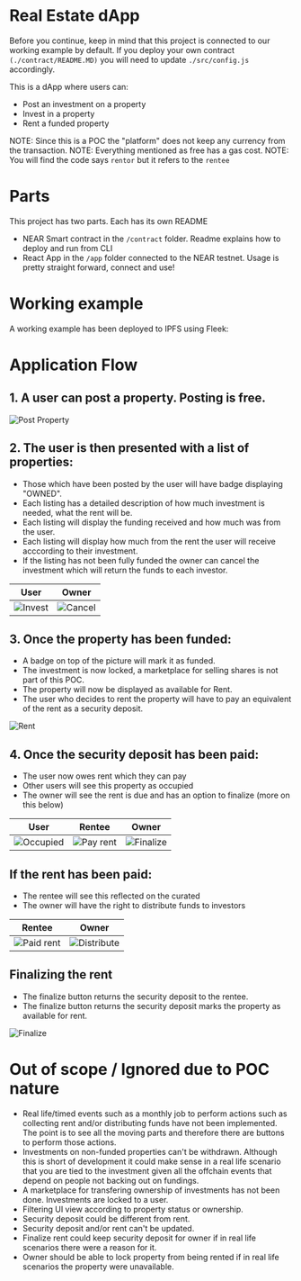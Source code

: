 # Real Estate dApp

Before you continue, keep in mind that this project is connected to our working example by default.
If you deploy your own contract `(./contract/README.MD)` you will need to update `./src/config.js` accordingly.

This is a dApp where users can:
* Post an investment on a property
* Invest in a property
* Rent a funded property

NOTE: Since this is a POC the "platform" does not keep any currency from the transaction.
NOTE: Everything mentioned as free has a gas cost.
NOTE: You will find the code says `rentor` but it refers to the `rentee`

# Parts

This project has two parts. Each has its own README

- NEAR Smart contract in the `/contract` folder. Readme explains how to deploy and run from CLI
- React App in the `/app` folder connected to the NEAR testnet. Usage is pretty straight forward, connect and use!

# Working example

A working example has been deployed to IPFS using Fleek: 


# Application Flow

## 1. A user can post a property. Posting is free.

![Post Property](readme/post-property.png?raw=true "Post property")

## 2. The user is then presented with a list of properties: 
- Those which have been posted by the user will have badge displaying "OWNED". 
- Each listing has a detailed description of how much investment is needed, what the rent will be.
- Each listing will display the funding received and how much was from the user.
- Each listing will display how much from the rent the user will receive acccording to their investment.
- If the listing has not been fully funded the owner can cancel the investment which will return the funds to each investor.

User             |  Owner
:-------------------------:|:-------------------------:
![Invest](readme/invest.png?raw=true "Invest")  |  ![Cancel](readme/cancel.png?raw=true "Cancel")


## 3. Once the property has been funded:
- A badge on top of the picture will mark it as funded.
- The investment is now locked, a marketplace for selling shares is not part of this POC.
- The property will now be displayed as available for Rent.
- The user who decides to rent the property will have to pay an equivalent of the rent as a security deposit.

![Rent](readme/rent.png?raw=true "Rent")

## 4. Once the security deposit has been paid:
- The user now owes rent which they can pay
- Other users will see this property as occupied
- The owner will see the rent is due and has an option to finalize (more on this below)

User             |Rentee             |  Owner
:-------------------------:|:-------------------------:|:-------------------------:
![Occupied](readme/occupied.png?raw=true "Occupied")  |  ![Pay rent](readme/pay-rent.png?raw=true "Pay rent")  |  ![Finalize](readme/finalize.png?raw=true "Finalize")


## If the rent has been paid:
- The rentee will see this reflected on the curated
- The owner will have the right to distribute funds to investors

Rentee             |  Owner
:-------------------------:|:-------------------------:
![Paid rent](readme/paid-rent.png?raw=true "Paid rent")  |  ![Distribute](readme/distribute.png?raw=true "Distribute")

## Finalizing the rent
- The finalize button returns the security deposit to the rentee.
- The finalize button returns the security deposit marks the property as available for rent. 

![Finalize](readme/finalize.png?raw=true "Finalize")

# Out of scope / Ignored due to POC nature
- Real life/timed events such as a monthly job to perform actions such as collecting rent and/or distributing funds have not been implemented. The point is to see all the moving parts and therefore there are buttons to perform those actions.
- Investments on non-funded properties can't be withdrawn. Although this is short of development it could make sense in a real life scenario that you are tied to the investment given all the offchain events that depend on people not backing out on fundings.
- A marketplace for transfering ownership of investments has not been done. Investments are locked to a user.
- Filtering UI view according to property status or ownership.
- Security deposit could be different from rent.
- Security deposit and/or rent can't be updated.
- Finalize rent could keep security deposit for owner if in real life scenarios there were a reason for it.
- Owner should be able to lock property from being rented if in real life scenarios the property were unavailable.
